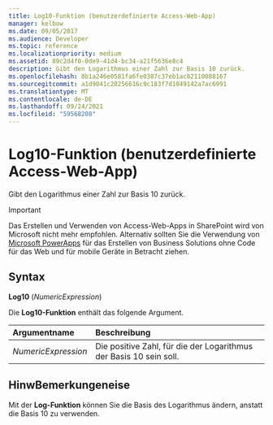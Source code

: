 ```yaml
---
title: Log10-Funktion (benutzerdefinierte Access-Web-App)
manager: kelbow
ms.date: 09/05/2017
ms.audience: Developer
ms.topic: reference
ms.localizationpriority: medium
ms.assetid: 89c2d4f0-0de9-41d4-bc34-a21f5636e8c4
description: Gibt den Logarithmus einer Zahl zur Basis 10 zurück.
ms.openlocfilehash: 8b1a246e0581fa6fe0387c37eb1ac82110088167
ms.sourcegitcommit: a1d9041c20256616c9c183f7d1049142a7ac6991
ms.translationtype: MT
ms.contentlocale: de-DE
ms.lasthandoff: 09/24/2021
ms.locfileid: "59568208"
---
```

# <a name="log10-function-access-custom-web-app"></a>Log10-Funktion (benutzerdefinierte Access-Web-App)

Gibt den Logarithmus einer Zahl zur Basis 10 zurück.
  
> [!IMPORTANT]
> Das Erstellen und Verwenden von Access-Web-Apps in SharePoint wird von Microsoft nicht mehr empfohlen. Alternativ sollten Sie die Verwendung von [Microsoft PowerApps](https://powerapps.microsoft.com/en-us/) für das Erstellen von Business Solutions ohne Code für das Web und für mobile Geräte in Betracht ziehen. 
  
## <a name="syntax"></a>Syntax

 **Log10** (*NumericExpression*) 
  
Die **Log10-Funktion** enthält das folgende Argument. 
  
|**Argumentname**|**Beschreibung**|
|:-----|:-----|
| *NumericExpression*  <br/> |Die positive Zahl, für die der Logarithmus der Basis 10 sein soll.  <br/> |
   
## <a name="remarks"></a>HinwBemerkungeneise

Mit der **Log-Funktion** können Sie die Basis des Logarithmus ändern, anstatt die Basis 10 zu verwenden. 
  

